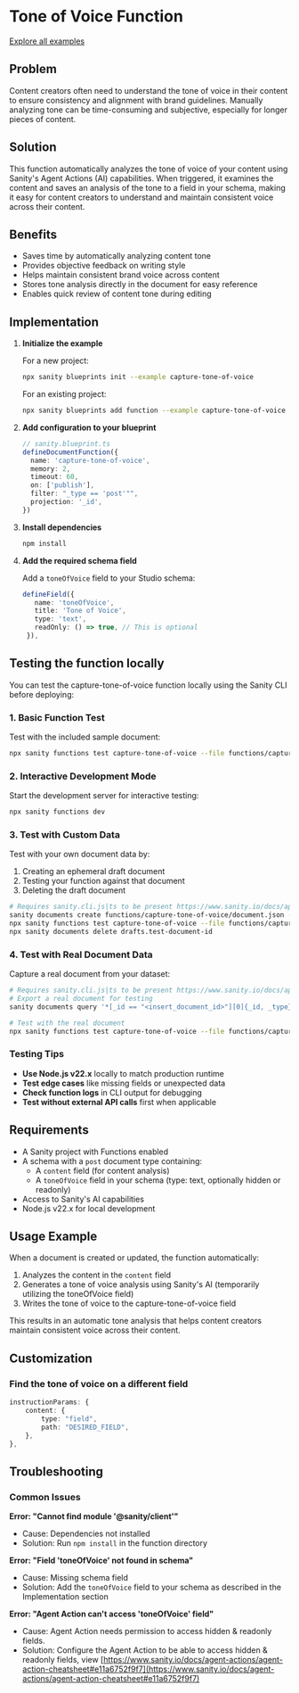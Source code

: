 # Tone of Voice Function

[Explore all examples](https://github.com/sanity-io/sanity/tree/main/examples)

## Problem

Content creators often need to understand the tone of voice in their content to ensure consistency and alignment with brand guidelines. Manually analyzing tone can be time-consuming and subjective, especially for longer pieces of content.

## Solution

This function automatically analyzes the tone of voice of your content using Sanity's Agent Actions (AI) capabilities. When triggered, it examines the content and saves an analysis of the tone to a field in your schema, making it easy for content creators to understand and maintain consistent voice across their content.

## Benefits

- Saves time by automatically analyzing content tone
- Provides objective feedback on writing style
- Helps maintain consistent brand voice across content
- Stores tone analysis directly in the document for easy reference
- Enables quick review of content tone during editing

## Implementation

1. **Initialize the example**

   For a new project:

   ```bash
   npx sanity blueprints init --example capture-tone-of-voice
   ```

   For an existing project:

   ```bash
   npx sanity blueprints add function --example capture-tone-of-voice
   ```

2. **Add configuration to your blueprint**

   ```ts
   // sanity.blueprint.ts
   defineDocumentFunction({
     name: 'capture-tone-of-voice',
     memory: 2,
     timeout: 60,
     on: ['publish'],
     filter: "_type == 'post'"",
     projection: '_id',
   })
   ```

3. **Install dependencies**

   ```bash
   npm install
   ```

4. **Add the required schema field**

   Add a `toneOfVoice` field to your Studio schema:

   ```ts
   defineField({
      name: 'toneOfVoice',
      title: 'Tone of Voice',
      type: 'text',
      readOnly: () => true, // This is optional
    }),
   ```

## Testing the function locally

You can test the capture-tone-of-voice function locally using the Sanity CLI before deploying:

### 1. Basic Function Test

Test with the included sample document:

```bash
npx sanity functions test capture-tone-of-voice --file functions/capture-tone-of-voice/document.json
```

### 2. Interactive Development Mode

Start the development server for interactive testing:

```bash
npx sanity functions dev
```

### 3. Test with Custom Data

Test with your own document data by:

1. Creating an ephemeral draft document
2. Testing your function against that document
3. Deleting the draft document

```bash
# Requires sanity.cli.js|ts to be present https://www.sanity.io/docs/apis-and-sdks/cli#k4baf8325e0e3
sanity documents create functions/capture-tone-of-voice/document.json --replace &&
npx sanity functions test capture-tone-of-voice --file functions/capture-tone-of-voice/document.json &&
npx sanity documents delete drafts.test-document-id

```

### 4. Test with Real Document Data

Capture a real document from your dataset:

```bash
# Requires sanity.cli.js|ts to be present https://www.sanity.io/docs/apis-and-sdks/cli#k4baf8325e0e3
# Export a real document for testing
sanity documents query '*[_id == "<insert_document_id>"][0]{_id, _type}' >> functions/capture-tone-of-voice/actual-document.json

# Test with the real document
npx sanity functions test capture-tone-of-voice --file functions/capture-tone-of-voice/actual-document.json
```

### Testing Tips

- **Use Node.js v22.x** locally to match production runtime
- **Test edge cases** like missing fields or unexpected data
- **Check function logs** in CLI output for debugging
- **Test without external API calls** first when applicable

## Requirements

- A Sanity project with Functions enabled
- A schema with a `post` document type containing:
  - A `content` field (for content analysis)
  - A `toneOfVoice` field in your schema (type: text, optionally hidden or readonly)
- Access to Sanity's AI capabilities
- Node.js v22.x for local development

## Usage Example

When a document is created or updated, the function automatically:

1. Analyzes the content in the `content` field
2. Generates a tone of voice analysis using Sanity's AI (temporarily utilizing the toneOfVoice field)
3. Writes the tone of voice to the capture-tone-of-voice field

This results in an automatic tone analysis that helps content creators maintain consistent voice across their content.

## Customization

### Find the tone of voice on a different field

```typescript
instructionParams: {
	content: {
		type: "field",
		path: "DESIRED_FIELD",
	},
},
```

## Troubleshooting

### Common Issues

**Error: "Cannot find module '@sanity/client'"**

- Cause: Dependencies not installed
- Solution: Run `npm install` in the function directory

**Error: "Field 'toneOfVoice' not found in schema"**

- Cause: Missing schema field
- Solution: Add the `toneOfVoice` field to your schema as described in the Implementation section

**Error: "Agent Action can't access 'toneOfVoice' field"**

- Cause: Agent Action needs permission to access hidden & readonly fields.
- Solution: Configure the Agent Action to be able to access hidden & readonly fields, view [https://www.sanity.io/docs/agent-actions/agent-action-cheatsheet#e11a6752f9f7](https://www.sanity.io/docs/agent-actions/agent-action-cheatsheet#e11a6752f9f7)
